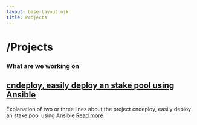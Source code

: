 ```yaml
---
layout: base-layout.njk
title: Projects
---
```

<h1>/Projects</h1>
<h3>What are we working on </h3>
<div class="posts-list">
<article>
    <div class="post-image"></div>
    <div class="post-content">
        <h2>
          <a href="{{ '/projects/cndeploy.html' | url }}">cndeploy, easily deploy an stake pool using Ansible</a>
        </h2>
        Explanation of two or three lines about the project cndeploy, easily deploy an stake pool using Ansible
       <a href="{{ '/projects/cndeploy.html' | url }}">Read more</a>
    </div>
  </article>  
</div>